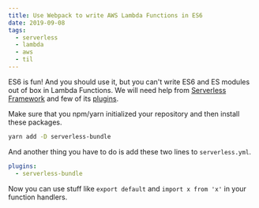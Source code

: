 ```yaml
---
title: Use Webpack to write AWS Lambda Functions in ES6
date: 2019-09-08
tags:
  - serverless
  - lambda
  - aws
  - til
---
```


ES6 is fun! And you should use it, but you can't write ES6 and ES modules out of box in Lambda Functions. We will need help from [Serverless Framework](https://serverless.com/) and few of its [plugins](https://serverless.com/plugins/).

Make sure that you npm/yarn initialized your repository and then install these packages.

```bash
yarn add -D serverless-bundle
```

And another thing you have to do is add these two lines to `serverless.yml`.

```yaml
plugins:
  - serverless-bundle
```

Now you can use stuff like `export default` and `import x from 'x'` in your function handlers.
